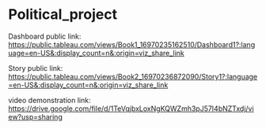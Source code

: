 # Political_project

Dashboard public link: https://public.tableau.com/views/Book1_16970235162510/Dashboard1?:language=en-US&:display_count=n&:origin=viz_share_link

Story public link: https://public.tableau.com/views/Book2_16970236872090/Story1?:language=en-US&:display_count=n&:origin=viz_share_link

video demonstration link: https://drive.google.com/file/d/1TeVqjbxLoxNgKQWZmh3pJ57I4bNZTxdj/view?usp=sharing
